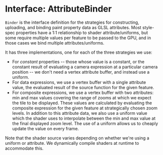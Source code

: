 # Interface: AttributeBinder

`Binder` is the interface definition for the strategies for constructing,
 uploading, and binding paint property data as GLSL attributes. Most style-
 spec properties have a 1:1 relationship to shader attribute/uniforms, but
 some require multiple values per feature to be passed to the GPU, and in
 those cases we bind multiple attributes/uniforms.

 It has three implementations, one for each of the three strategies we use:

 * For _constant_ properties -- those whose value is a constant, or the constant
   result of evaluating a camera expression at a particular camera position -- we
   don't need a vertex attribute buffer, and instead use a uniform.
 * For data expressions, we use a vertex buffer with a single attribute value,
   the evaluated result of the source function for the given feature.
 * For composite expressions, we use a vertex buffer with two attributes: min and
   max values covering the range of zooms at which we expect the tile to be
   displayed. These values are calculated by evaluating the composite expression for
   the given feature at strategically chosen zoom levels. In addition to this
   attribute data, we also use a uniform value which the shader uses to interpolate
   between the min and max value at the final displayed zoom level. The use of a
   uniform allows us to cheaply update the value on every frame.

 Note that the shader source varies depending on whether we're using a uniform or
 attribute. We dynamically compile shaders at runtime to accommodate this.
